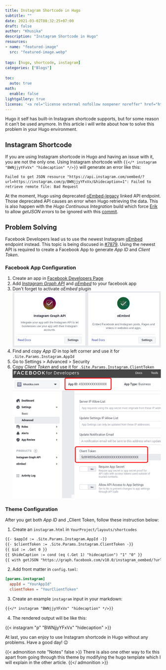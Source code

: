 ```yaml
---
title: Instagram Shortcode in Hugo
subtitle: ""
date: 2021-03-02T08:32:25+07:00
draft: false
author: "Khusika"
description: "Instagram Shortcode in Hugo"
resources:
- name: "featured-image"
  src: "featured-image.webp"

tags: [hugo, shortcode, instagram]
categories: ["Blogs"]

toc:
  auto: true
math:
  enable: false
lightgallery: true
license: '<a rel="license external nofollow noopener noreffer" href="https://creativecommons.org/licenses/by-nc/4.0/" target="_blank">CC BY-NC 4.0</a>'
---
```

Hugo it self has built-in Instagram shortcode supports, but for some reason it can't be used anymore. In this article i will write about how to solve this problem in your Hugo environment.
<!--more-->

## Instagram Shortcode
If you are using Instagram shortcode in Hugo and having an issue with it, you are not the only one. Using Instagram shortcode with `{{</* instagram "BWNjjyYFxVx" "hidecaption" */>}}` will generate an error like this:
```
Failed to get JSON resource "https://api.instagram.com/oembed/?url=https://instagram.com/p/BWNjjyYFxVx/&hidecaption=1": Failed to retrieve remote file: Bad Request
```

At the moment, Hugo using deprecated [oEmbed-legacy](https://developers.facebook.com/docs/instagram/oembed-legacy) linked API endpoint. Those deprecated API causes an error when Hugo retrieving the data. This is also happen with the _Hugo Continuous Integration_ build which force [Erik](https://bep.is/) to allow _getJSON errors_ to be ignored with this [commit](https://github.com/bep/hugo/commit/fdfa4a5fe62232f65f1dd8d6fe0c500374228788).

## Problem Solving
Facebook Developers lead us to use the newest Instagram [oEmbed](https://developers.facebook.com/docs/instagram/oembed) endpoint instead. This topic is being discused in [#7879](https://github.com/gohugoio/hugo/issues/7879). Using the newest API is required to create a Facebook App to generate _App ID_ and _Client Token_.

### Facebook App Configuration

1. Create an app in [Facebook Developers Page](https://developers.facebook.com/)
2. Add [_Instagram Graph API_](https://developers.facebook.com/docs/instagram-api/) and [_oEmbed_](https://developers.facebook.com/docs/plugins/oembed) to your facebook app
3. Don't forget to activate _oEmbed_ plugin
![Instagram Graph Api and oEmbed Plugins](facebook_plugins.webp "Instagram Graph Api and oEmbed Plugins")
4. Find and copy _App ID_ in top left corner and use it for `.Site.Params.Instagram.AppId`
5. Go to Settings > Advanced > Security
6. Copy _Client Token_ and use it for `.Site.Params.Instagram.ClientToken`
![Facebook App ID and Client Token](facebook_appid.webp "Facebook App ID and Client Token")

### Theme Configuration
After you get both _App ID_ and _Client Token, follow these instruction below:

1. Create an `instagram.html` in `YourProject/layouts/shortcodes`
```html
{{- $appId := .Site.Params.Instagram.AppId -}}
{{- $clientToken := .Site.Params.Instagram.ClientToken -}}
{{ $id := .Get 0 }}
{{ $hideCaption := cond (eq (.Get 1) "hidecaption") "1" "0" }}
{{ with getJSON "https://graph.facebook.com/v10.0/instagram_oembed/?url=https://instagram.com/p/" $id "/&hidecaption=" $hideCaption "&access_token=" $appId "|" $clientToken }}{{ .html | safeHTML }}{{ end }}
```

2. Add front matter in `config.toml`:
```toml
[params.instagram]
  appId = "YourAppId"
  clientToken = "YourClientToken"
```

3. Create an example `instagram` input in your markdown:
```markdown
{{</* instagram "BWNjjyYFxVx" "hidecaption" */>}}
```

4. The rendered output will be like this:

{{< instagram "p" "BWNjjyYFxVx" "hidecaption" >}}

At last, you can enjoy to use Instagram shortcode in Hugo without any problems. Have a good day! :wink:

{{< admonition note "Notes" false >}}
There is also one other way to fix this apart from going through this theme by modifying the hugo template which I will explain in the other article.
{{</ admonition >}}
